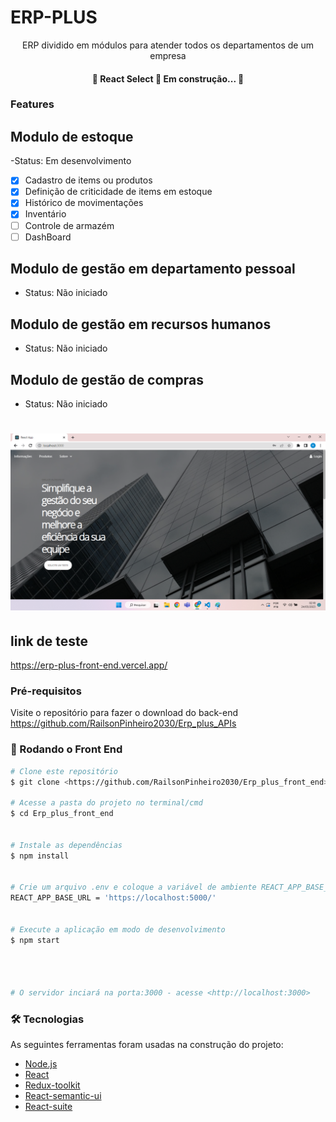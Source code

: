 # ERP-PLUS
<p align="center">ERP dividido em módulos para atender todos os departamentos de um empresa</p>

<h4 align="center"> 
	🚧  React Select 🚀 Em construção...  🚧
</h4>

### Features

## Modulo de estoque
-Status: Em desenvolvimento
- [x] Cadastro de items ou produtos
- [x] Definição de criticidade de items em estoque
- [x] Histórico de movimentações
- [x] Inventário
- [ ] Controle de armazém
- [ ] DashBoard 

## Modulo de gestão em departamento pessoal
- Status: Não iniciado

## Modulo de gestão em recursos humanos
- Status: Não iniciado

## Modulo de gestão de compras
- Status: Não iniciado

<h1 align="center">
  <img alt="NextLevelWeek" title="#NextLevelWeek" src="./imagens/home-page.png" />
</h1>

## link de teste
https://erp-plus-front-end.vercel.app/


### Pré-requisitos

Visite o repositório para fazer o download do back-end
https://github.com/RailsonPinheiro2030/Erp_plus_APIs


### 🎲 Rodando o Front End

```bash
# Clone este repositório
$ git clone <https://github.com/RailsonPinheiro2030/Erp_plus_front_end>

# Acesse a pasta do projeto no terminal/cmd
$ cd Erp_plus_front_end


# Instale as dependências
$ npm install


# Crie um arquivo .env e coloque a variável de ambiente REACT_APP_BASE_URL que recebe o ip e a porta do servidor back-end
REACT_APP_BASE_URL = 'https://localhost:5000/'


# Execute a aplicação em modo de desenvolvimento
$ npm start




# O servidor inciará na porta:3000 - acesse <http://localhost:3000>
```


### 🛠 Tecnologias

As seguintes ferramentas foram usadas na construção do projeto:

- [Node.js](https://nodejs.org/en/)
- [React](https://pt-br.reactjs.org/)
- [Redux-toolkit](https://redux-toolkit.js.org/introduction/getting-started)
- [React-semantic-ui](https://react.semantic-ui.com/)
- [React-suite](https://rsuitejs.com/)
